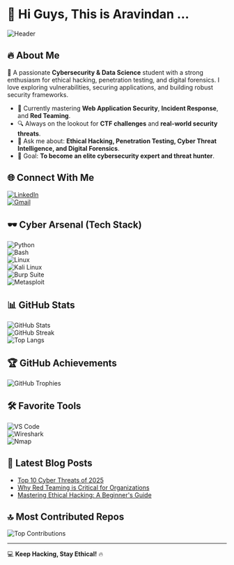 # 👾 Hi Guys, This is Aravindan ...

![Header](https://raw.githubusercontent.com/arav1nd4n/arav1nd4n/main/banner.png)

## 🔥 About Me

🚀 A passionate **Cybersecurity & Data Science** student with a strong enthusiasm for ethical hacking, penetration testing, and digital forensics. I love exploring vulnerabilities, securing applications, and building robust security frameworks.

- 🌱 Currently mastering **Web Application Security**, **Incident Response**, and **Red Teaming**.
- 🔍 Always on the lookout for **CTF challenges** and **real-world security threats**.
- 💬 Ask me about: **Ethical Hacking, Penetration Testing, Cyber Threat Intelligence, and Digital Forensics**.
- 🎯 Goal: **To become an elite cybersecurity expert and threat hunter**.

## 🌐 Connect With Me

[![LinkedIn](https://img.shields.io/badge/LinkedIn-%230077B5.svg?style=for-the-badge&logo=linkedin&logoColor=black&labelColor=BF0505)](https://linkedin.com/in/arav1nd4n)  
[![Gmail](https://img.shields.io/badge/Email-%23D14836.svg?style=for-the-badge&logo=gmail&logoColor=black&labelColor=BF0505)](mailto:your_email@gmail.com)

## 🕶️ Cyber Arsenal (Tech Stack)

![Python](https://img.shields.io/badge/Python-3670A0?style=for-the-badge&logo=python&logoColor=black&labelColor=BF0505)  
![Bash](https://img.shields.io/badge/Bash-4EAA25?style=for-the-badge&logo=gnubash&logoColor=black&labelColor=BF0505)  
![Linux](https://img.shields.io/badge/Linux-000000?style=for-the-badge&logo=linux&logoColor=black&labelColor=BF0505)  
![Kali Linux](https://img.shields.io/badge/Kali_Linux-557C94?style=for-the-badge&logo=kalilinux&logoColor=black&labelColor=BF0505)  
![Burp Suite](https://img.shields.io/badge/Burp_Suite-FF5722?style=for-the-badge&logo=burpsuite&logoColor=black&labelColor=BF0505)  
![Metasploit](https://img.shields.io/badge/Metasploit-4B4B4B?style=for-the-badge&logo=metasploit&logoColor=black&labelColor=BF0505)

## 📊 GitHub Stats

![GitHub Stats](https://github-readme-stats.vercel.app/api?username=arav1nd4n&show_icons=true&theme=tokyonight&hide_border=false)  
![GitHub Streak](https://github-readme-streak-stats.herokuapp.com/?user=arav1nd4n&theme=tokyonight&hide_border=false)  
![Top Langs](https://github-readme-stats.vercel.app/api/top-langs/?username=arav1nd4n&theme=tokyonight&hide_border=false&layout=compact)

## 🏆 GitHub Achievements

![GitHub Trophies](https://github-profile-trophy.vercel.app/?username=arav1nd4n&theme=tokyonight&no-frame=false&no-bg=false&margin-w=4)

## 🛠️ Favorite Tools

![VS Code](https://img.shields.io/badge/VS_Code-007ACC?style=for-the-badge&logo=visualstudiocode&logoColor=black&labelColor=BF0505)  
![Wireshark](https://img.shields.io/badge/Wireshark-1679A7?style=for-the-badge&logo=wireshark&logoColor=black&labelColor=BF0505)  
![Nmap](https://img.shields.io/badge/Nmap-000000?style=for-the-badge&logo=nmap&logoColor=black&labelColor=BF0505)  

## 📖 Latest Blog Posts

<!-- BLOG-POST-LIST:START -->
- [Top 10 Cyber Threats of 2025](https://medium.com/@arav1nd4n)
- [Why Red Teaming is Critical for Organizations](https://medium.com/@arav1nd4n)
- [Mastering Ethical Hacking: A Beginner's Guide](https://medium.com/@arav1nd4n)
<!-- BLOG-POST-LIST:END -->

## 🔝 Most Contributed Repos

![Top Contributions](https://github-contributor-stats.vercel.app/api?username=arav1nd4n&limit=5&theme=tokyonight&combine_all_yearly_contributions=true)

---

💻 **Keep Hacking, Stay Ethical!** 🔥
